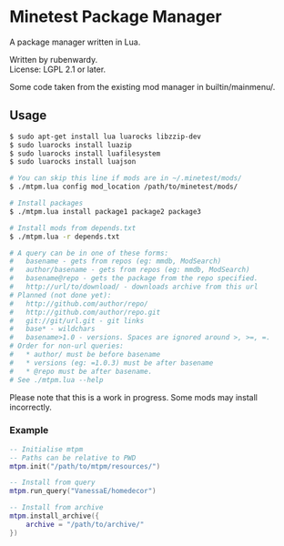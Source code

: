# Minetest Package Manager

A package manager written in Lua.

Written by rubenwardy.  
License: LGPL 2.1 or later.

Some code taken from the existing mod manager in builtin/mainmenu/.

## Usage

```Bash
$ sudo apt-get install lua luarocks libzzip-dev
$ sudo luarocks install luazip
$ sudo luarocks install luafilesystem
$ sudo luarocks install luajson

# You can skip this line if mods are in ~/.minetest/mods/
$ ./mtpm.lua config mod_location /path/to/minetest/mods/

# Install packages
$ ./mtpm.lua install package1 package2 package3

# Install mods from depends.txt
$ ./mtpm.lua -r depends.txt

# A query can be in one of these forms:
#	basename - gets from repos (eg: mmdb, ModSearch)
#	author/basename - gets from repos (eg: mmdb, ModSearch)
#	basename@repo - gets the package from the repo specified.
#	http://url/to/download/ - downloads archive from this url
# Planned (not done yet):
#	http://github.com/author/repo/
#	http://github.com/author/repo.git
#	git://git/url.git - git links
#	base* - wildchars
#	basename>1.0 - versions. Spaces are ignored around >, >=, =.
# Order for non-url queries:
# 	* author/ must be before basename
#	* versions (eg: =1.0.3) must be after basename
#	* @repo must be after basename.
# See ./mtpm.lua --help
```

Please note that this is a work in progress.
Some mods may install incorrectly.


### Example

```lua
-- Initialise mtpm
-- Paths can be relative to PWD
mtpm.init("/path/to/mtpm/resources/")

-- Install from query
mtpm.run_query("VanessaE/homedecor")

-- Install from archive
mtpm.install_archive({
	archive = "/path/to/archive/"
})
```
